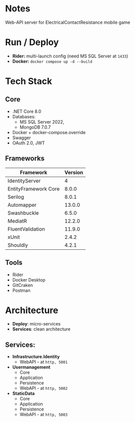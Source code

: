 # Notes
Web-API server for ElectricalContactResistance mobile game

# Run / Deploy

- **Rider:** multi-launch config (need MS SQL Server at `1433`)
- **Docker:** ``docker compose up -d --build
``

# Tech Stack

## Core
* .NET Core 8.0
* Databases:
  * MS SQL Server 2022,
  * MongoDB 7.0.7
* Docker + docker-compose.override
* Swagger
* OAuth 2.0, JWT

## Frameworks
| Framework            | Version |
|----------------------|:--------|
| IdentityServer       | 4       |
| EntityFramework Core | 8.0.0   |
| Serilog              | 8.0.1   |
| Automapper           | 13.0.0  |
| Swashbuckle          | 6.5.0   |
| MediatR              | 12.2.0  |
| FluentValidation     | 11.9.0  |
| xUnit                | 2.4.2   |
| Shouldly             | 4.2.1   |

## Tools
* Rider
* Docker Desktop
* GitCraken
* Postman

# Architecture
* **Deploy**: micro-services
* **Services**: clean architecture

## Services:
* **Infrastructure.Identity**
  * WebAPI - at `http, 5001`
* **Usermanagement**
  * Core
  * Application
  * Persistence
  * WebAPI - at `http, 5002`
* **StaticData**
  * Core
  * Application
  * Persistence
  * WebAPI - at `http, 5003`